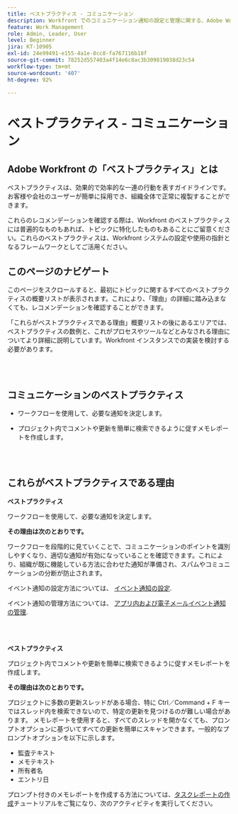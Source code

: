 ```yaml
---
title: ベストプラクティス - コミュニケーション
description: Workfront でのコミュニケーション通知の設定と管理に関する、Adobe Workfront のエキスパートによるベストプラクティスのレコメンデーションについて説明します。
feature: Work Management
role: Admin, Leader, User
level: Beginner
jira: KT-10905
exl-id: 24e99491-e155-4a1e-8cc8-fa767116b18f
source-git-commit: 78252d557403a4f14e6c8ac3b309819038d23c54
workflow-type: tm+mt
source-wordcount: '407'
ht-degree: 92%

---
```


# ベストプラクティス - コミュニケーション

## Adobe Workfront の「ベストプラクティス」とは

ベストプラクティスは、効果的で効率的な一連の行動を表すガイドラインです。お客様や会社のユーザーが簡単に採用でき、組織全体で正常に複製することができます。

これらのレコメンデーションを確認する際は、Workfront のベストプラクティスには普遍的なものもあれば、トピックに特化したものもあることにご留意ください。これらのベストプラクティスは、Workfront システムの設定や使用の指針となるフレームワークとしてご活用ください。

## このページのナビゲート

このページをスクロールすると、最初にトピックに関するすべてのベストプラクティスの概要リストが表示されます。これにより、「理由」の詳細に踏み込まなくても、レコメンデーションを確認することができます。

「これらがベストプラクティスである理由」概要リストの後にあるエリアでは、ベストプラクティスの数例と、これがプロセスやツールなどとみなされる理由についてより詳細に説明しています。Workfront インスタンスでの実装を検討する必要があります。

</br>
</br>

## コミュニケーションのベストプラクティス

* ワークフローを使用して、必要な通知を決定します。

* プロジェクト内でコメントや更新を簡単に検索できるように促すメモレポートを作成します。

</br>
</br>

## これらがベストプラクティスである理由

**ベストプラクティス**

ワークフローを使用して、必要な通知を決定します。

**その理由は次のとおりです。**

ワークフローを段階的に見ていくことで、コミュニケーションのポイントを識別しやすくなり、適切な通知が有効になっていることを確認できます。これにより、組織が既に機能している方法に合わせた通知が準備され、スパムやコミュニケーションの分断が防止されます。

イベント通知の設定方法については、 [イベント通知の設定](https://experienceleague.adobe.com/docs/workfront-learn/tutorials-workfront/administration-and-setup/email-and-in-app-notifications/admin-set-up-event-notifications.html).

イベント通知の管理方法については、 [アプリ内および電子メールイベント通知の管理](https://experienceleague.adobe.com/docs/workfront-learn/tutorials-workfront/administration-and-setup/email-and-in-app-notifications/manage-inapp-and-email-notifications.html).

</br>
</br>


**ベストプラクティス**

プロジェクト内でコメントや更新を簡単に検索できるように促すメモレポートを作成します。



**その理由は次のとおりです。**

プロジェクトに多数の更新スレッドがある場合、特に Ctrl／Command + F キーではスレッド内を検索できないので、特定の更新を見つけるのが難しい場合があります。 メモレポートを使用すると、すべてのスレッドを開かなくても、プロンプトオプションに基づいてすべての更新を簡単にスキャンできます。一般的なプロンプトオプションを以下に示します。

* 監査テキスト
* メモテキスト
* 所有者名
* エントリ日

プロンプト付きのメモレポートを作成する方法については、[タスクレポートの作成](https://experienceleague.adobe.com/docs/workfront-learn/tutorials-workfront/reporting/basic-reporting/create-a-task-report.html?lang=ja)チュートリアルをご覧になり、次のアクティビティを実行してください。

